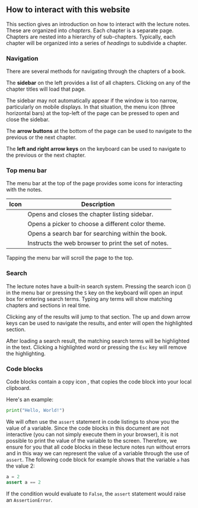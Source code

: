 ## How to interact with this website

This section gives an introduction on how to interact with the lecture notes.
These are organized into *chapters*.
Each chapter is a separate page.
Chapters are nested into a hierarchy of sub-chapters.
Typically, each chapter will be organized into a series of *headings* to subdivide a chapter.

### Navigation

There are several methods for navigating through the chapters of a book.

The **sidebar** on the left provides a list of all chapters.
Clicking on any of the chapter titles will load that page.

The sidebar may not automatically appear if the window is too narrow, particularly on mobile displays.
In that situation, the menu icon (three horizontal bars) at the top-left of the page can be pressed to open and close the sidebar.

The **arrow buttons** at the bottom of the page can be used to navigate to the previous or the next chapter.

The **left and right arrow keys** on the keyboard can be used to navigate to the previous or the next chapter.

### Top menu bar

The menu bar at the top of the page provides some icons for interacting with the notes.

| Icon | Description |
|------|-------------|
| <i class="fa fa-bars"></i> | Opens and closes the chapter listing sidebar. |
| <i class="fa fa-paint-brush"></i> | Opens a picker to choose a different color theme. |
| <i class="fa fa-search"></i> | Opens a search bar for searching within the book. |
| <i class="fa fa-print"></i> | Instructs the web browser to print the set of notes. |

Tapping the menu bar will scroll the page to the top.

### Search

The lecture notes have a built-in search system.
Pressing the search icon (<i class="fa fa-search"></i>) in the menu bar or pressing the `S` key on the keyboard will open an input box for entering search terms.
Typing any terms will show matching chapters and sections in real time.

Clicking any of the results will jump to that section.
The up and down arrow keys can be used to navigate the results, and enter will open the highlighted section.

After loading a search result, the matching search terms will be highlighted in the text.
Clicking a highlighted word or pressing the `Esc` key will remove the highlighting.

### Code blocks

Code blocks contain a copy icon <i class="fa fa-copy"></i>, that copies the code block into your local clipboard. 

Here's an example:

```python
print("Hello, World!")
```

We will often use the `assert` statement in code listings to show you
the value of a variable. Since the code blocks in this document are not
interactive  (you can not simply execute them in your browser), it is
not possible to print the value of the variable to the screen. 
Therefore, we ensure for you that all code blocks in these lecture notes 
run without errors and in this way we can represent the value of a
variable through the use of `assert`. 
The following code block for example shows that the variable `a` has
the value 2:
```python
a = 2
assert a == 2
```
If the condition would evaluate to `False`, the `assert` statement would
raise an `AssertionError`. 
